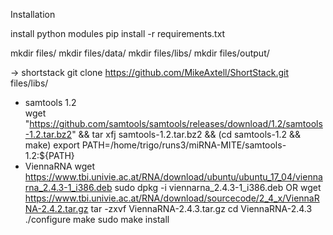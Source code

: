 Installation

install python modules
pip install -r requirements.txt

mkdir files/
mkdir files/data/
mkdir files/libs/
mkdir files/output/


-> shortstack
git clone https://github.com/MikeAxtell/ShortStack.git files/libs/

- samtools 1.2  
    wget  "https://github.com/samtools/samtools/releases/download/1.2/samtools-1.2.tar.bz2"  && tar xfj samtools-1.2.tar.bz2  && (cd samtools-1.2 && make)
    export PATH=/home/trigo/runs3/miRNA-MITE/samtools-1.2:${PATH}
- ViennaRNA
    wget https://www.tbi.univie.ac.at/RNA/download/ubuntu/ubuntu_17_04/viennarna_2.4.3-1_i386.deb
    sudo dpkg -i viennarna_2.4.3-1_i386.deb
OR
    wget https://www.tbi.univie.ac.at/RNA/download/sourcecode/2_4_x/ViennaRNA-2.4.2.tar.gz
    tar -zxvf ViennaRNA-2.4.3.tar.gz
    cd ViennaRNA-2.4.3
    ./configure
    make
    sudo make install